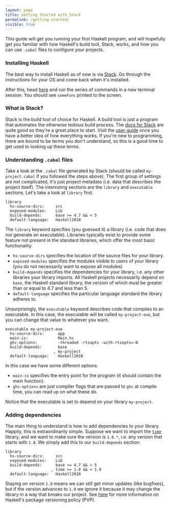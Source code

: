 ```yaml
---
layout: page
title: Getting Started with Stack
permalink: /getting-started/
visible: true
---
```


This guide will get you running your first Haskell program, and will hopefully
get you familiar with how Haskell's build tool, Stack, works, and how you can
use `.cabal` files to configure your projects.

### Installing Haskell

The best way to install Haskell as of now is via
[Stack](https://www.haskell.org/downloads#stack). Go through the instructions
for your OS and come back when it's installed.

After this, head
[here](https://docs.haskellstack.org/en/stable/README/#quick-start-guide) and
run the series of commands in a new terminal session. You should see `someFunc`
printed to the screen.

### What is Stack?

Stack is the build tool of choice for Haskell. A build tool is just a program
that automates the otherwise tedious build process. The [docs for
Stack](https://docs.haskellstack.org/en/stable/README/) are quite good so
they're a great place to start. Visit the [user
guide](https://docs.haskellstack.org/en/stable/GUIDE/) once you have a better
idea of how everything works. If you're new to programming, there are bound to
be terms you don't understand, so this is a good time to get used to looking up
these terms.

### Understanding `.cabal` files

Take a look at the `.cabal` file generated by Stack (should be called
`my-project.cabal` if you followed the steps above). The first group of settings
are not complicated, it's just project metadata (i.e. data that describes the
project itself). The interesting sections are the `library` and `executable`
sections. Let's take a look at `library` first.

```cabal
library
  hs-source-dirs:     src
  exposed-modules:    Lib
  build-depends:      base >= 4.7 && < 5
  default-language:   Haskell2010
```

The `library` keyword specifies (you guessed it) a library (i.e. code that does
*not* generate an executable). Libraries typically exist to provide some feature
not present in the standard libraries, which offer the most basic functionality.

- `hs-source-dirs` specifies the location of the source files for your library.
- `exposed-modules` specifies the modules visible to users of your library (you
  do not necessarily want to expose all modules)
- `build-depends` specifies the dependencies for your library, i.e. any other
  libraries your library imports. All Haskell projects necessarily depend on
  `base`, the Haskell standard library, the version of which must be greater
  than or equal to 4.7 and less than 5.
- `default-language` specifies the particular language standard the library
  adheres to.

Unsurprisingly, the `executable` keyword describes code that compiles to an
executable. In this case, the executable will be called `my-project-exe`, but
you can change that value to whatever you want.

```
executable my-project-exe
  hs-source-dirs:      app
  main-is:             Main.hs
  ghc-options:         -threaded -rtsopts -with-rtsopts=-N
  build-depends:       base
                     , my-project
  default-language:    Haskell2010
```

In this case we have some different options.

- `main-is` specifies the entry point for the program (it should contain the
  main function).
- `ghc-options` are just compiler flags that are passed to `ghc` at compile
  time, you can read up on what these do.
  
Notice that the executable is set to depend on your library `my-project`.

### Adding dependencies

The main thing to understand is how to add dependencies to your library.
Happily, this is extraordinarily simple. Suppose we want to import the
[`time`](https://hackage.haskell.org/package/time) library, and we want to make
sure the version is `1.8.*`, i.e. any version that starts with `1.8`. We simply
add this to our `build-depends` section:

```cabal
library
  hs-source-dirs:     src
  exposed-modules:    Lib
  build-depends:      base >= 4.7 && < 5
                    , time >= 1.8 && < 1.9
  default-language:   Haskell2010
```

Staying on version `1.8` means we can still get minor updates (like bugfixes), but
if the version advances to `1.9` we ignore it because it may change the library in
a way that breaks our project. See
[here](https://pvp.haskell.org/#version-numbers) for more information on
Haskell's package versioning policy (PVP).
